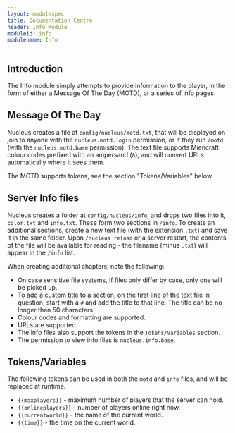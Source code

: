 ```yaml
---
layout: modulespec
title: Documentation Centre
header: Info Module
moduleid: info
modulename: Info
---
```


## Introduction

The Info module simply attempts to provide information to the player, in the form of either a Message Of The Day (MOTD), or
a series of info pages.

## Message Of The Day

Nucleus creates a file at `config/nucleus/motd.txt`, that will be displayed on join to anyone with the `nucleus.motd.login`
permission, or if they run `/motd` (with the `nucleus.motd.base` permission). The text file supports Miencraft colour codes
prefixed with an ampersand (`&`), and will convert URLs automatically where it sees them.

The MOTD supports tokens, see the section "Tokens/Variables" below.

## Server Info files

Nucleus creates a folder at `config/nucleus/info`, and drops two files into it, `color.txt` and `info.txt`. These form two
sections in `/info`. To create an additional sections, create a new text file (with the extension `.txt`) and save it in the
same folder. Upon `/nucleus reload` or a server restart, the contents of the file will be available for reading - the filename
(minus `.txt`) will appear in the `/info` list.

When creating additional chapters, note the following:

* On case sensitive file systems, if files only differ by case, only one will be picked up.
* To add a custom title to a section, on the first line of the text file in question, start with a `#` and add the title
to that line. The title can be no longer than 50 characters.
* Colour codes and formatting are supported.
* URLs are supported.
* The info files also support the tokens in the `Tokens/Variables` section.
* The permission to view info files is `nucleus.info.base`.

## Tokens/Variables

The following tokens can be used in both the `motd` and `info` files, and will be replaced at runtime.

* `{{maxplayers}}` - maximum number of players that the server can hold.
* `{{onlineplayers}}` - number of players online right now.
* `{{currentworld}}` - the name of the current world.
* `{{time}}` - the time on the current world.
